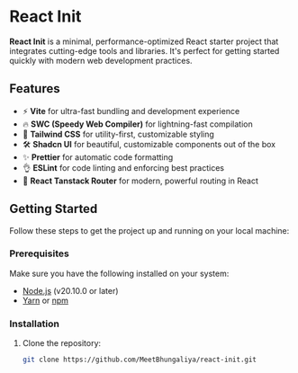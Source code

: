 # React Init

**React Init** is a minimal, performance-optimized React starter project that integrates cutting-edge tools and libraries. It's perfect for getting started quickly with modern web development practices.

## Features

- ⚡️ **Vite** for ultra-fast bundling and development experience
- 🔥 **SWC (Speedy Web Compiler)** for lightning-fast compilation
- 🎨 **Tailwind CSS** for utility-first, customizable styling
- 🛠️ **Shadcn UI** for beautiful, customizable components out of the box
- ✨ **Prettier** for automatic code formatting
- 👌 **ESLint** for code linting and enforcing best practices
- 🔄 **React Tanstack Router** for modern, powerful routing in React

## Getting Started

Follow these steps to get the project up and running on your local machine:

### Prerequisites

Make sure you have the following installed on your system:

- [Node.js](https://nodejs.org/) (v20.10.0 or later)
- [Yarn](https://yarnpkg.com/) or [npm](https://www.npmjs.com/)

### Installation

1. Clone the repository:

   ```bash
   git clone https://github.com/MeetBhungaliya/react-init.git
   ```
